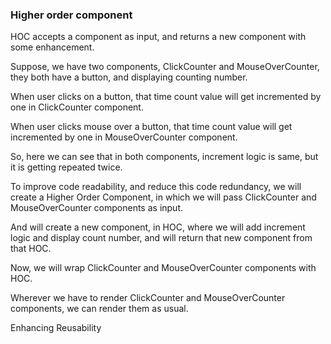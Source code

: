 ### Higher order component

HOC accepts a component as input, and returns a new component with some enhancement.

Suppose, we have two components, ClickCounter and MouseOverCounter, they both have a button, and displaying counting number.

When user clicks on a button, that time count value will get incremented by one in ClickCounter component.

When user clicks mouse over a button, that time count value will get incremented by one in MouseOverCounter component.

So, here we can see that in both components, increment logic is same, but it is getting repeated twice.

To improve code readability, and reduce this code redundancy, we will create a Higher Order Component, in which we will pass ClickCounter and MouseOverCounter components as input.

And will create a new component, in HOC, where we will add increment logic and display count number, and will return that new component from that HOC.

Now, we will wrap ClickCounter and MouseOverCounter components with HOC.

Wherever we have to render ClickCounter and MouseOverCounter components, we can render them as usual.

Enhancing
Reusability
